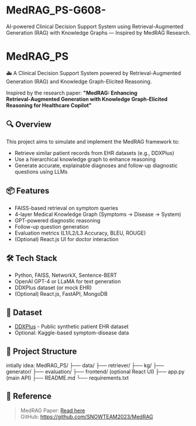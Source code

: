 # MedRAG_PS-G608-
AI-powered Clinical Decision Support System using Retrieval-Augmented Generation (RAG) with Knowledge Graphs — Inspired by MedRAG Research.
# MedRAG_PS

🚑 A Clinical Decision Support System powered by Retrieval-Augmented Generation (RAG) and Knowledge Graph-Elicited Reasoning.

Inspired by the research paper:
**"MedRAG: Enhancing Retrieval‑Augmented Generation with Knowledge Graph‑Elicited Reasoning for Healthcare Copilot"**

## 🔍 Overview

This project aims to simulate and implement the MedRAG framework to:

- Retrieve similar patient records from EHR datasets (e.g., DDXPlus)
- Use a hierarchical knowledge graph to enhance reasoning
- Generate accurate, explainable diagnoses and follow-up diagnostic questions using LLMs

## 📦 Features

- FAISS-based retrieval on symptom queries
- 4-layer Medical Knowledge Graph (Symptoms → Disease → System)
- GPT-powered diagnostic reasoning
- Follow-up question generation
- Evaluation metrics (L1/L2/L3 Accuracy, BLEU, ROUGE)
- (Optional) React.js UI for doctor interaction

## 🛠️ Tech Stack

- Python, FAISS, NetworkX, Sentence-BERT
- OpenAI GPT-4 or LLaMA for text generation
- DDXPlus dataset (or mock EHR)
- (Optional) React.js, FastAPI, MongoDB

## 🧠 Dataset

- [DDXPlus](https://github.com/SNOWTEAM2023/MedRAG) - Public synthetic patient EHR dataset
- Optional: Kaggle-based symptom-disease data

## 📂 Project Structure
intially idea:
MedRAG_PS/
├── data/
├── retriever/
├── kg/
├── generator/
├── evaluation/
├── frontend/ (optional React UI)
├── app.py (main API)
├── README.md
└── requirements.txt

## 📄 Reference

> MedRAG Paper: [Read here](https://drive.google.com/file/d/1qLFDKiVoNbrbNYo3uKPYdJaNsMLHdjlH/view?usp=sharing)  
> GitHub: https://github.com/SNOWTEAM2023/MedRAG

